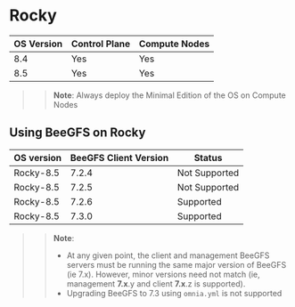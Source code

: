 # Rocky
| OS Version     	| Control Plane 	| Compute Nodes 	|
|----------------	|-------------------|---------------	|
| 8.4            	| Yes               | Yes           	|
| 8.5            	| Yes               | Yes           	|

>> **Note**: Always deploy the Minimal Edition of the OS on Compute Nodes

## Using BeeGFS on Rocky

| OS version   	| BeeGFS Client Version       	| Status        	|
|-----------	|----------------------------	|---------------	|
| Rocky-8.5 	| 7.2.4                      	| Not Supported 	|
| Rocky-8.5 	| 7.2.5                      	| Not Supported 	|
| Rocky-8.5 	| 7.2.6                      	| Supported     	|
| Rocky-8.5 	| 7.3.0                      	| Supported     	|

>> **Note**:
>> * At any given point, the client and management BeeGFS servers must be running the same major version of BeeGFS (ie 7.x). However, minor versions need not match (ie, management **7.x**.y and client **7.x**.z is supported).
>> * Upgrading BeeGFS to 7.3 using `omnia.yml` is not supported